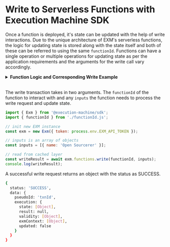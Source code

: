 # Write to Serverless Functions with Execution Machine SDK

Once a function is deployed, it's state can be updated with the help of write interactions. Due to the unique architecture of EXM's serverless functions, the logic for updating state is stored along with the state itself and both of these can be referred to using the same `functionId`. Functions can have a single operation or multiple operations for updating state as per the application requirements and the arguments for the write call vary accordingly.

<details>
<summary><strong>Function Logic and Corresponding Write Example</strong></summary>

- <strong>Function example with single operations for updating state:</strong>

The following function adds names to a users array:

```js
export async function handle(state, action) {
    state.users.push(action.input.name);
    return { state };
}
```

The state is updated by the following line:

```js
state.users.push(action.input.name);
```

In this case, the write call only needs a key-value pair of `name` as an input:

```js
const inputs = [{ name: 'Open Sourcerer' }];
```

- <strong>Function example with multiple operations for updating state:</strong>

The following function creates posts but also has the ability to update or delete these posts:

```js
export async function handle(state, action) {
  const { input } = action
  if (input.type === 'createPost' || input.type === 'updatePost') {
    state.posts[input.post.id] = input.post
  }
  if (input.type === 'deletePost') {
    delete state.posts[input.postId]
  }
  return { state }
}
```

The posts are objects with the following format:

```js
post: {
  id: string
  title: string
  content: string
  author: string
}
```

We give each post a unique `id` so that we can refer to it for updating or deleting. If no corresponding `id` exists, then a new post is created instead.

However, as can be seen in the function above, this function logic has the abilitiy to perform multiple operations and hence the `type` for each has been given a name. This name must be passed in as an input along with the post or id for performing the appropriate write call. To update a post, the inputs for the write call would look as follows:

```js
const inputs = [{
  type: 'updatePost',
  post: {
    id,
    title: "My Post",
    content: "My updated post",
    author: "Open Sourcerer"
  }
}];
```
</details>
<br/>

The write transaction takes in two arguments. The `functionId` of the function to interact with and any `inputs` the function needs to process the write request and update state.

<CodeGroup>
  <CodeGroupItem title="write.js">

```js
import { Exm } from '@execution-machine/sdk';
import { functionId } from './functionId.js';

// init new EXM instance
const exm = new Exm({ token: process.env.EXM_API_TOKEN });

// inputs is an array of objects
const inputs = [{ name: 'Open Sourcerer' }];

// read from cached layer
const writeResult = await exm.functions.write(functionId, inputs);
console.log(writeResult);
```

  </CodeGroupItem>
</CodeGroup>

A successful write request returns an object with the status as SUCCESS.

```bash
{
  status: 'SUCCESS',
  data: {
    pseudoId: 'txnId',
    execution: {
      state: [Object],
      result: null,
      validity: [Object],
      exmContext: [Object],
      updated: false
    }
  }
}
```